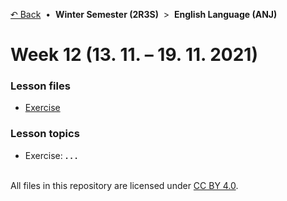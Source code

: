 [&#8630; Back](../) &nbsp;&#8226;&nbsp; **Winter Semester (2R3S)** &nbsp;>&nbsp; **English Language (ANJ)**


# Week 12 (13. 11. – 19. 11. 2021)


### Lesson files

- [Exercise](./01_Exercise)


### Lesson topics

- Exercise: **. . .**


<br/>All files in this repository are licensed under [CC BY 4.0](http://creativecommons.org/licenses/by/4.0/).
